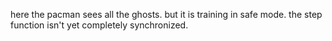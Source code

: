 here the pacman sees all the ghosts. but it is training in safe mode. the step function isn't yet completely synchronized.
